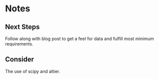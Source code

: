 # Notes

## Next Steps  

Follow along with blog post to get a feel for data and fulfill most minimum requirements.

## Consider  

The use of scipy and altier.
